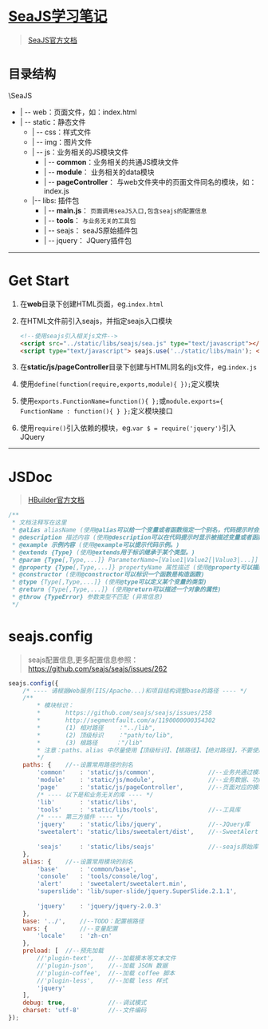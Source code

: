 # [SeaJS学习笔记](https://github.com/MrLeo/SeaJS)

> [SeaJS官方文档](http://seajs.org/docs/#docs)

# `目录结构`

\SeaJS
- | -- web：页面文件，如：index.html
- | -- static：静态文件
	- | -- css：样式文件
	- | -- img：图片文件
	- | -- js：业务相关的JS模块文件
		- | -- **common**：业务相关的共通JS模块文件
		- | -- **module**： 业务相关的data模块
		- | -- **pageController**： 与web文件夹中的页面文件同名的模块，如：index.js
	- |-- libs: 插件包
		- | -- **main.js**： `页面调用seaJS入口,包含seajs的配置信息`
		- | -- **tools**： `与业务无关的工具包`
		- | -- seajs： seaJS原始插件包
		- | -- jquery： JQuery插件包

***

# Get Start

1. 在**web**目录下创建HTML页面，eg.`index.html`
2. 在HTML文件</body>前引入seajs，并指定seajs入口模块

	```html
	<!--使用seajs引入相关js文件-->
	<script src="../static/libs/seajs/sea.js" type="text/javascript"></script>
	<script type="text/javascript"> seajs.use('../static/libs/main'); </script>
	```

3. 在**static/js/pageController**目录下创建与HTML同名的js文件，eg.`index.js`
5. 使用`define(function(require,exports,module){ });`定义模块
6. 使用`exports.FunctionName=function(){ };`或`module.exports={ FunctionName : function(){ } };`定义模块接口
4. 使用`require()`引入依赖的模块，eg.`var $ = require('jquery')`引入JQuery

***

# JSDoc

> [HBuilder官方文档](http://ask.dcloud.net.cn/article/129)

``` javascript
/**
 * 文档注释写在这里
 * @alias aliasName (使用@alias可以给一个变量或者函数指定一个别名，代码提示时会提示该别名)
 * @description 描述内容 (使用@description可以在代码提示时显示被描述变量或者函数的描述信息。)
 * @example 示例内容 (使用@example可以提示代码示例。)
 * @extends {Type} (使用@extends用于标识继承于某个类型。)
 * @param {Type[,Type,...]} ParameterName=[Value1|Value2[|Value3|...]] 参数描述 (使用@param可以描述一个函数的参数以及参数类型，HBuilder扩展了参数值域的写法（目前只支持字符串值域）)
 * @property {Type[,Type,...]} propertyName 属性描述 (使用@property可以描述一个对象的属性)
 * @constructor (使用@constructor可以标识一个函数是构造函数)
 * @type {Type[,Type,...]} (使用@type可以定义某个变量的类型)
 * @return {Type[,Type,...]} (使用@return可以描述一个对象的属性)
 * @throw {TypeError} 参数类型不匹配 (异常信息)
 */
```

# seajs.config

> seajs配置信息,更多配置信息参照：https://github.com/seajs/seajs/issues/262

```javascript
seajs.config({
	/* ---- 请根据Web服务(IIS/Apache...)和项目结构调整base的路径 ---- */
	/**
		* 模块标识：
		* 		https://github.com/seajs/seajs/issues/258
		* 		http://segmentfault.com/a/1190000000354302
		* 		(1) 相对路径	："../lib",
        * 		(2) 顶级标识	："path/to/lib",
    	* 		(3) 根路径		："/lib"
		* 注意：paths、alias 中尽量使用【顶级标识】、【根路径】、【绝对路径】，不要使用【相对标识】，因为在不同深度的模块引用时会解析为不同的路径。
		*/
	paths: {	//--设置常用路径的别名
		'common'	: 'static/js/common', 				//--业务共通过模块
		'module'	: 'static/js/module', 				//--业务数据、功能模块
		'page'		: 'static/js/pageController', 		//--页面对应的模块
		/* ---- 以下是和业务无关的库 ---- */
		'lib'		: 'static/libs',
		'tools'		: 'static/libs/tools', 				//--工具库
		/* ---- 第三方插件 ---- */
		'jquery'	: 'static/libs/jquery', 			//--JQuery库
		'sweetalert': 'static/libs/sweetalert/dist', 	//--SweetAlert
			
		'seajs'		: 'static/libs/seajs' 				//--seajs原始库
	},
	alias: {	//--设置常用模块的别名
		'base'		: 'common/base',
		'console'	: 'tools/console/log',
		'alert'		: 'sweetalert/sweetalert.min',
		'superslide': 'lib/super-slide/jquery.SuperSlide.2.1.1',
			
		'jquery'	: 'jquery/jquery-2.0.3'
	},
	base: '../',	//--TODO：配置根路径
	vars: {			//--变量配置
		'locale'	: 'zh-cn'
	},
	preload: [	//--预先加载
		//'plugin-text', 	//--加载模本等文本文件
		//'plugin-json', 	//--加载 JSON 数据
		//'plugin-coffee', 	//--加载 coffee 脚本
		//'plugin-less', 	//--加载 less 样式
		'jquery'
	],
	debug: true, 			//--调试模式
	charset: 'utf-8' 		//--文件编码
});
```

